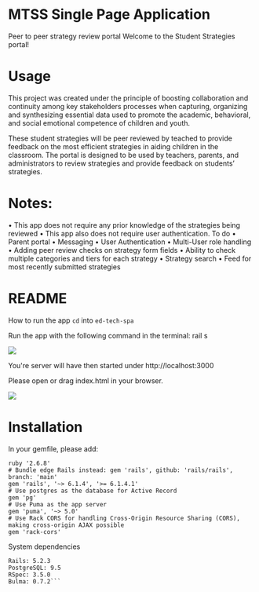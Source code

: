 # MTSS Single Page Application

Peer to peer strategy review portal
Welcome to the Student Strategies portal!

# Usage
This project was created under the principle of boosting collaboration and continuity among key stakeholders processes when capturing, organizing and synthesizing essential data used to promote the academic, behavioral, and social emotional competence of children and youth.

These student strategies will be peer reviewed by teached to provide feedback on the most efficient strategies in aiding children in the classroom. The portal is designed to be used by teachers, parents, and administrators to review strategies and provide feedback on students’ strategies.

# Notes:


• This app does not require any prior knowledge of the strategies being reviewed
• This app also does not require user authentication.
To do
• Parent portal • Messaging • User Authentication • Multi-User role handling • Adding peer review checks on strategy form fields • Ability to check multiple categories and tiers for each strategy • Strategy search • Feed for most recently submitted strategies

# README
How to run the app
```cd``` into ```ed-tech-spa```

Run the app with the following command in the terminal: rail s

<img src="/gifs/rails-server.gif">



You're server will have then started under http://localhost:3000

Please open or drag index.html in your browser.

<img src="/gifs/drag.gif">


# Installation

In your gemfile, please add:
```
ruby '2.6.8'
# Bundle edge Rails instead: gem 'rails', github: 'rails/rails', branch: 'main'
gem 'rails', '~> 6.1.4', '>= 6.1.4.1'
# Use postgres as the database for Active Record
gem 'pg'
# Use Puma as the app server
gem 'puma', '~> 5.0'
# Use Rack CORS for handling Cross-Origin Resource Sharing (CORS), making cross-origin AJAX possible
gem 'rack-cors'

```
System dependencies
```Ruby: 2.5.1
Rails: 5.2.3
PostgreSQL: 9.5
RSpec: 3.5.0
Bulma: 0.7.2```

